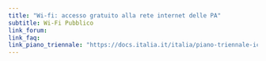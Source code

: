 ```yaml
---
title: "Wi-fi: accesso gratuito alla rete internet delle PA"
subtitle: Wi-Fi Pubblico
link_forum:
link_faq:
link_piano_triennale: "https://docs.italia.it/italia/piano-triennale-ict/pianotriennale-ict-doc/it/2019-2021/03_infrastrutture.html#connettivita"
---
```

